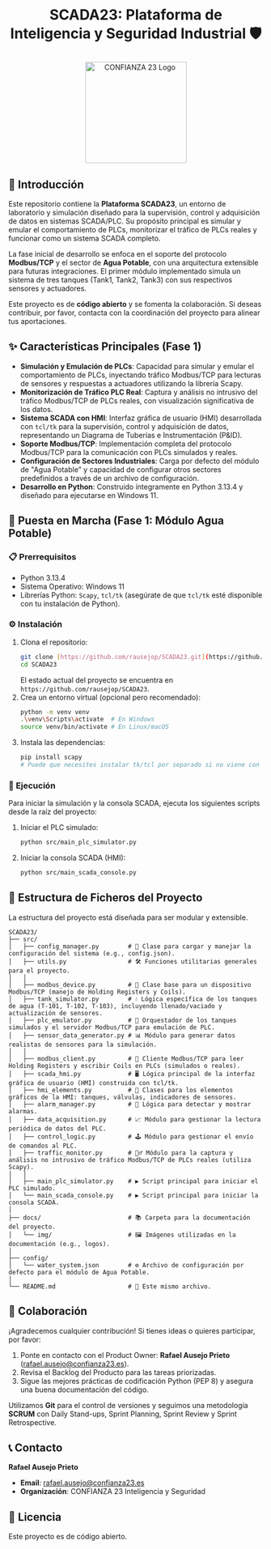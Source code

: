 # <p align="center">SCADA23: Plataforma de Inteligencia y Seguridad Industrial 🛡️</p>

<p align="center">
  <img src="https://github.com/rausejop/SCADA23/blob/main/docs/img/confianza23_logo.png?raw=true" alt="CONFIANZA 23 Logo" width="200"/>
</p>

## 📄 Introducción

Este repositorio contiene la **Plataforma SCADA23**, un entorno de laboratorio y simulación diseñado para la supervisión, control y adquisición de datos en sistemas SCADA/PLC. Su propósito principal es simular y emular el comportamiento de PLCs, monitorizar el tráfico de PLCs reales y funcionar como un sistema SCADA completo.

La fase inicial de desarrollo se enfoca en el soporte del protocolo **Modbus/TCP** y el sector de **Agua Potable**, con una arquitectura extensible para futuras integraciones. El primer módulo implementado simula un sistema de tres tanques (Tank1, Tank2, Tank3) con sus respectivos sensores y actuadores.

Este proyecto es de **código abierto** y se fomenta la colaboración. Si deseas contribuir, por favor, contacta con la coordinación del proyecto para alinear tus aportaciones.

## ✨ Características Principales (Fase 1)

* **Simulación y Emulación de PLCs**: Capacidad para simular y emular el comportamiento de PLCs, inyectando tráfico Modbus/TCP para lecturas de sensores y respuestas a actuadores utilizando la librería Scapy.
* **Monitorización de Tráfico PLC Real**: Captura y análisis no intrusivo del tráfico Modbus/TCP de PLCs reales, con visualización significativa de los datos.
* **Sistema SCADA con HMI**: Interfaz gráfica de usuario (HMI) desarrollada con `tcl/tk` para la supervisión, control y adquisición de datos, representando un Diagrama de Tuberías e Instrumentación (P&ID).
* **Soporte Modbus/TCP**: Implementación completa del protocolo Modbus/TCP para la comunicación con PLCs simulados y reales.
* **Configuración de Sectores Industriales**: Carga por defecto del módulo de "Agua Potable" y capacidad de configurar otros sectores predefinidos a través de un archivo de configuración.
* **Desarrollo en Python**: Construido íntegramente en Python 3.13.4 y diseñado para ejecutarse en Windows 11.

## 🚀 Puesta en Marcha (Fase 1: Módulo Agua Potable)

### 📋 Prerrequisitos

* Python 3.13.4
* Sistema Operativo: Windows 11
* Librerías Python: `Scapy`, `tcl/tk` (asegúrate de que `tcl/tk` esté disponible con tu instalación de Python).

### ⚙️ Instalación

1.  Clona el repositorio:
    ```bash
    git clone [https://github.com/rausejop/SCADA23.git](https://github.com/rausejop/SCADA23.git)
    cd SCADA23
    ```
    El estado actual del proyecto se encuentra en `https://github.com/rausejop/SCADA23`.
2.  Crea un entorno virtual (opcional pero recomendado):
    ```bash
    python -m venv venv
    .\venv\Scripts\activate  # En Windows
    source venv/bin/activate # En Linux/macOS
    ```
3.  Instala las dependencias:
    ```bash
    pip install scapy
    # Puede que necesites instalar tk/tcl por separado si no viene con tu distribución de Python
    ```

### 🏃 Ejecución

Para iniciar la simulación y la consola SCADA, ejecuta los siguientes scripts desde la raíz del proyecto:

1.  Iniciar el PLC simulado:
    ```bash
    python src/main_plc_simulator.py
    ```
2.  Iniciar la consola SCADA (HMI):
    ```bash
    python src/main_scada_console.py
    ```

## 📂 Estructura de Ficheros del Proyecto

La estructura del proyecto está diseñada para ser modular y extensible.
```
SCADA23/
├── src/
│   ├── config_manager.py        # 🔧 Clase para cargar y manejar la configuración del sistema (e.g., config.json).
│   ├── utils.py                 # 🛠️ Funciones utilitarias generales para el proyecto.
│   │
│   ├── modbus_device.py         # 🔌 Clase base para un dispositivo Modbus/TCP (manejo de Holding Registers y Coils).
│   ├── tank_simulator.py        # 💧 Lógica específica de los tanques de agua (T-101, T-102, T-103), incluyendo llenado/vaciado y actualización de sensores.
│   ├── plc_emulator.py          # 🤖 Orquestador de los tanques simulados y el servidor Modbus/TCP para emulación de PLC.
│   ├── sensor_data_generator.py # 📊 Módulo para generar datos realistas de sensores para la simulación.
│   │
│   ├── modbus_client.py         # 📡 Cliente Modbus/TCP para leer Holding Registers y escribir Coils en PLCs (simulados o reales).
│   ├── scada_hmi.py             # 🖥️ Lógica principal de la interfaz gráfica de usuario (HMI) construida con tcl/tk.
│   ├── hmi_elements.py          # 🎨 Clases para los elementos gráficos de la HMI: tanques, válvulas, indicadores de sensores.
│   ├── alarm_manager.py         # 🚨 Lógica para detectar y mostrar alarmas.
│   ├── data_acquisition.py      # 📈 Módulo para gestionar la lectura periódica de datos del PLC.
│   ├── control_logic.py         # 🕹️ Módulo para gestionar el envío de comandos al PLC.
│   ├── traffic_monitor.py       # 🕵️‍♂️ Módulo para la captura y análisis no intrusivo de tráfico Modbus/TCP de PLCs reales (utiliza Scapy).
│   │
│   ├── main_plc_simulator.py    # ▶️ Script principal para iniciar el PLC simulado.
│   └── main_scada_console.py    # ▶️ Script principal para iniciar la consola SCADA.
│
├── docs/                        # 📚 Carpeta para la documentación del proyecto.
│   └── img/                     # 🖼️ Imágenes utilizadas en la documentación (e.g., logos).
│
├── config/
│   └── water_system.json        # ⚙️ Archivo de configuración por defecto para el módulo de Agua Potable.
│
└── README.md                    # 📖 Este mismo archivo.
```


## 🤝 Colaboración

¡Agradecemos cualquier contribución! Si tienes ideas o quieres participar, por favor:

1.  Ponte en contacto con el Product Owner: **Rafael Ausejo Prieto** (rafael.ausejo@confianza23.es).
2.  Revisa el Backlog del Producto para las tareas priorizadas.
3.  Sigue las mejores prácticas de codificación Python (PEP 8) y asegura una buena documentación del código.

Utilizamos **Git** para el control de versiones y seguimos una metodología **SCRUM** con Daily Stand-ups, Sprint Planning, Sprint Review y Sprint Retrospective.

## 📞 Contacto

**Rafael Ausejo Prieto**
* **Email**: rafael.ausejo@confianza23.es
* **Organización**: CONFIANZA 23 Inteligencia y Seguridad


## 📜 Licencia

Este proyecto es de código abierto.